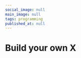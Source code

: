 ```yaml
---
social_image: null
main_image: null
tags: programming
published_at: null
---
```


# Build your own X

